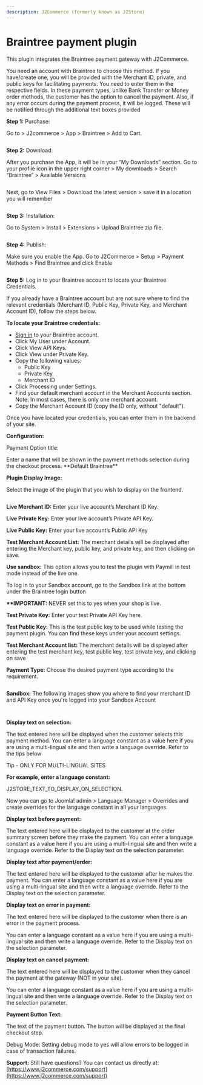 ```yaml
---
description: J2Commerce (formerly known as J2Store)
---
```


# Braintree payment plugin

This plugin integrates the Braintree payment gateway with J2Commerce.

You need an account with Braintree to choose this method. If you have/create one, you will be provided with the Merchant ID, private, and public keys for facilitating payments. You need to enter them in the respective fields. In these payment types, unlike Bank Transfer or Money order methods, the customer has the option to cancel the payment. Also, if any error occurs during the payment process, it will be logged. These will be notified through the additional text boxes provided

**Step 1:** Purchase:

Go to > J2commerce > App > Braintree > Add to Cart.

<figure><img src="../.gitbook/assets/braintree-purchase.webp" alt=""><figcaption></figcaption></figure>

**Step 2:** Download:

After you purchase the App, it will be in your “My Downloads” section. Go to your profile icon in the upper right corner > My downloads > Search “Braintree” > Available Versions

<figure><img src="../.gitbook/assets/braintree-download-1.webp" alt=""><figcaption></figcaption></figure>

Next, go to View Files > Download the latest version > save it in a location you will remember

<figure><img src="../.gitbook/assets/braintree-download.webp" alt=""><figcaption></figcaption></figure>

**Step 3:** Installation:

Go to System > Install > Extensions > Upload Braintree zip file.

<figure><img src="../.gitbook/assets/braintree-install (1).webp" alt=""><figcaption></figcaption></figure>

**Step 4:** Publish:

Make sure you enable the App. Go to J2Commerce > Setup > Payment Methods > Find Braintree and click Enable

<figure><img src="../.gitbook/assets/braintree-enable.webp" alt=""><figcaption></figcaption></figure>

**Step 5:** Log in to your Braintree account to locate your Braintree Credentials.

If you already have a Braintree account but are not sure where to find the relevant credentials (Merchant ID, Public Key, Private Key, and Merchant Account ID), follow the steps below.

**To locate your Braintree credentials:**

* [Sign in](https://www.braintreegateway.com/login) to your Braintree account.
* Click My User under Account.
* Click View API Keys.
* Click View under Private Key.
* Copy the following values:
  * Public Key
  * Private Key
  * Merchant ID
* Click Processing under Settings.
* Find your default merchant account in the Merchant Accounts section.\
  Note: In most cases, there is only one merchant account.
* Copy the Merchant Account ID (copy the ID only, without "default").

Once you have located your credentials, you can enter them in the backend of your site.

**Configuration:**

Payment Option title:

Enter a name that will be shown in the payment methods selection during the checkout process. \*\*Default Braintree\*\*

**Plugin Display Image:**

Select the image of the plugin that you wish to display on the frontend.

<figure><img src="../.gitbook/assets/braintree1 (1).webp" alt=""><figcaption></figcaption></figure>

**Live Merchant ID:** Enter your live account’s Merchant ID Key.

**Live Private Key:** Enter your live account’s Private API Key.

**Live Public Key:** Enter your live account’s Public API Key

**Test Merchant Account List:** The merchant details will be displayed after entering the Merchant key, public key, and private key, and then clicking on save.

**Use sandbox:** This option allows you to test the plugin with Paymill in test mode instead of the live one.

To log in to your Sandbox account, go to the Sandbox link at the bottom under the Braintree login button

**\*\*IMPORTANT:** NEVER set this to yes when your shop is live.

**Test Private Key:** Enter your test Private API Key here.

**Test Public Key:** This is the test public key to be used while testing the payment plugin. You can find these keys under your account settings.

**Test Merchant Account list:** The merchant details will be displayed after entering the test merchant key, test public key, test private key, and clicking on save

**Payment Type:** Choose the desired payment type according to the requirement.

<figure><img src="../.gitbook/assets/braintree2.webp" alt=""><figcaption></figcaption></figure>

**Sandbox:** The following images show you where to find your merchant ID and API Key once you're logged into your Sandbox Account

<figure><img src="../.gitbook/assets/sandbox-braintreegateway-merchants1.webp" alt=""><figcaption></figcaption></figure>

<figure><img src="../.gitbook/assets/sandbox-braintreegateway-merchants2.webp" alt=""><figcaption></figcaption></figure>

**Display text on selection:**

The text entered here will be displayed when the customer selects this payment method. You can enter a language constant as a value here if you are using a multi-lingual site and then write a language override. Refer to the tips below

Tip - ONLY FOR MULTI-LINGUAL SITES

**For example, enter a language constant:**

J2STORE\_TEXT\_TO\_DISPLAY\_ON\_SELECTION.

Now you can go to Joomla! admin > Language Manager > Overrides and create overrides for the language constant in all your languages.

**Display text before payment:**

The text entered here will be displayed to the customer at the order summary screen before they make the payment. You can enter a language constant as a value here if you are using a multi-lingual site and then write a language override. Refer to the Display text on the selection parameter.

**Display text after payment/order:**

The text entered here will be displayed to the customer after he makes the payment. You can enter a language constant as a value here if you are using a multi-lingual site and then write a language override. Refer to the Display text on the selection parameter.

**Display text on error in payment:**

The text entered here will be displayed to the customer when there is an error in the payment process.

You can enter a language constant as a value here if you are using a multi-lingual site and then write a language override. Refer to the Display text on the selection parameter.

**Display text on cancel payment:**

The text entered here will be displayed to the customer when they cancel the payment at the gateway (NOT in your site).

You can enter a language constant as a value here if you are using a multi-lingual site and then write a language override. Refer to the Display text on the selection parameter.

**Payment Button Text:**

The text of the payment button. The button will be displayed at the final checkout step.

Debug Mode: Setting debug mode to yes will allow errors to be logged in case of transaction failures.

**Support:** Still have questions? You can contact us directly at: [https://www.j2commerce.com/support](https://www.j2commerce.com/support)



